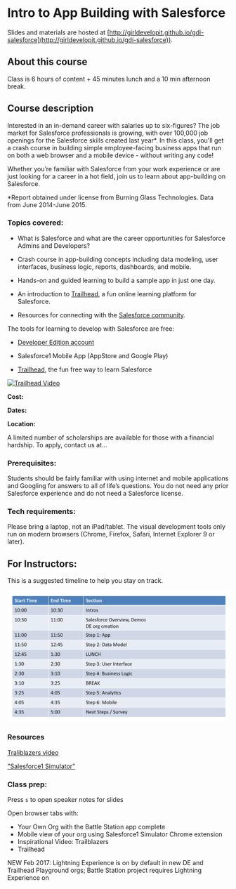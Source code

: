# Intro to App Building with Salesforce

Slides and materials are hosted at [http://girldevelopit.github.io/gdi-salesforce](http://girldevelopit.github.io/gdi-salesforce)).

## About this course

Class is 6 hours of content + 45 minutes lunch and a 10 min afternoon break.

## Course description

Interested in an in-demand career with salaries up to six-figures? The job market for Salesforce professionals is growing, with over 100,000 job openings for the Salesforce skills created last year*. In this class, you'll get a crash course in building simple employee-facing business apps that run on both a web browser and a mobile device - without writing any code! 

Whether you’re familiar with Salesforce from your work experience or are just looking for a career in a hot field, join us to learn about app-building on Salesforce.

*Report obtained under license from Burning Glass Technologies. Data from June 2014-June 2015.

### Topics covered:

 - What is Salesforce and what are the career opportunities for Salesforce Admins and Developers?

 - Crash course in app-building concepts including data modeling, user interfaces, business logic, reports, dashboards, and mobile.

 - Hands-on and guided learning to build a sample app in just one day.

 - An introduction to [Trailhead](https://developer.salesforce.com/trailhead), a fun online learning platform for Salesforce.

 - Resources for connecting with the [Salesforce community](https://success.salesforce.com/).

The tools for learning to develop with Salesforce are free:

 - [Developer Edition account](https://developer.salesforce.com/signup) 

 - Salesforce1 Mobile App (AppStore and Google Play)

 - [Trailhead](https://developer.salesforce.com/trailhead/), the fun free way to learn Salesforce


[![Trailhead Video](http://img.youtube.com/vi/LIefFBi-lHw/0.jpg)](https://youtu.be/LIefFBi-lHw)


**Cost:** 

**Dates:** 

**Location:** 

A limited number of scholarships are available for those with a financial hardship. To apply, contact us at...


### Prerequisites:

Students should be fairly familiar with using internet and mobile applications and Googling for answers to all of life’s questions. You do not need any prior Salesforce experience and do not need a Salesforce license. 

### Tech requirements:

Please bring a laptop, not an iPad/tablet. The visual development tools only run on modern browsers (Chrome, Firefox, Safari, Internet Explorer 9 or later).


## For Instructors:

This is a suggested timeline to help you stay on track.

![Suggested Class Timeline](images/timeline.png?raw=true)

### Resources
[Traliblazers video](https://www.youtube.com/watch?v=LIefFBi-lHw)

["Salesforce1 Simulator"](https://chrome.google.com/webstore/detail/salesforce1-simulator/cknbjckicenodbiaejbmkjhldffonggp)

### Class prep:

Press `s` to open speaker notes for slides

Open browser tabs with:

 - Your Own Org with the Battle Station app complete
 - Mobile view of your org using Salesforce1 Simulator Chrome extension
 - Inspirational Video: Trailblazers
 - Trailhead

NEW Feb 2017: Lightning Experience is on by default in new DE and Trailhead Playground orgs; Battle Station project requires Lightning Experience on


